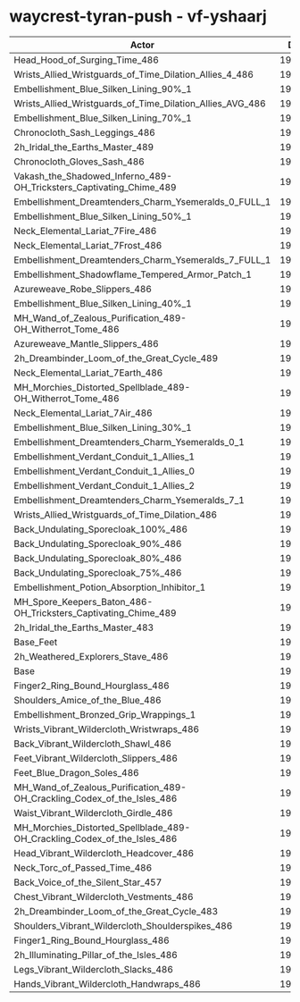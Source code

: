 # waycrest-tyran-push - vf-yshaarj
| Actor | DPS | Increase |
|---|:---:|:---:|
|Head_Hood_of_Surging_Time_486|195519|1.65%|
|Wrists_Allied_Wristguards_of_Time_Dilation_Allies_4_486|195494|1.64%|
|Embellishment_Blue_Silken_Lining_90%_1|195321|1.55%|
|Wrists_Allied_Wristguards_of_Time_Dilation_Allies_AVG_486|194882|1.32%|
|Embellishment_Blue_Silken_Lining_70%_1|194856|1.31%|
|Chronocloth_Sash_Leggings_486|194826|1.29%|
|2h_Iridal_the_Earths_Master_489|194788|1.27%|
|Chronocloth_Gloves_Sash_486|194714|1.24%|
|Vakash_the_Shadowed_Inferno_489-OH_Tricksters_Captivating_Chime_489|194242|0.99%|
|Embellishment_Dreamtenders_Charm_Ysemeralds_0_FULL_1|194229|0.98%|
|Embellishment_Blue_Silken_Lining_50%_1|193981|0.86%|
|Neck_Elemental_Lariat_7Fire_486|193966|0.85%|
|Neck_Elemental_Lariat_7Frost_486|193955|0.84%|
|Embellishment_Dreamtenders_Charm_Ysemeralds_7_FULL_1|193900|0.81%|
|Embellishment_Shadowflame_Tempered_Armor_Patch_1|193887|0.81%|
|Azureweave_Robe_Slippers_486|193752|0.74%|
|Embellishment_Blue_Silken_Lining_40%_1|193736|0.73%|
|MH_Wand_of_Zealous_Purification_489-OH_Witherrot_Tome_486|193698|0.71%|
|Azureweave_Mantle_Slippers_486|193649|0.68%|
|2h_Dreambinder_Loom_of_the_Great_Cycle_489|193615|0.66%|
|Neck_Elemental_Lariat_7Earth_486|193513|0.61%|
|MH_Morchies_Distorted_Spellblade_489-OH_Witherrot_Tome_486|193503|0.61%|
|Neck_Elemental_Lariat_7Air_486|193493|0.60%|
|Embellishment_Blue_Silken_Lining_30%_1|193378|0.54%|
|Embellishment_Dreamtenders_Charm_Ysemeralds_0_1|193328|0.52%|
|Embellishment_Verdant_Conduit_1_Allies_1|193248|0.47%|
|Embellishment_Verdant_Conduit_1_Allies_0|193220|0.46%|
|Embellishment_Verdant_Conduit_1_Allies_2|193165|0.43%|
|Embellishment_Dreamtenders_Charm_Ysemeralds_7_1|193094|0.39%|
|Wrists_Allied_Wristguards_of_Time_Dilation_486|193080|0.39%|
|Back_Undulating_Sporecloak_100%_486|192894|0.29%|
|Back_Undulating_Sporecloak_90%_486|192847|0.27%|
|Back_Undulating_Sporecloak_80%_486|192795|0.24%|
|Back_Undulating_Sporecloak_75%_486|192782|0.23%|
|Embellishment_Potion_Absorption_Inhibitor_1|192648|0.16%|
|MH_Spore_Keepers_Baton_486-OH_Tricksters_Captivating_Chime_489|192630|0.15%|
|2h_Iridal_the_Earths_Master_483|192535|0.10%|
|Base_Feet|192528|0.10%|
|2h_Weathered_Explorers_Stave_486|192381|0.02%|
|Base|192336|0.00%|
|Finger2_Ring_Bound_Hourglass_486|192315|-0.01%|
|Shoulders_Amice_of_the_Blue_486|192311|-0.01%|
|Embellishment_Bronzed_Grip_Wrappings_1|192276|-0.03%|
|Wrists_Vibrant_Wildercloth_Wristwraps_486|192266|-0.04%|
|Back_Vibrant_Wildercloth_Shawl_486|192203|-0.07%|
|Feet_Vibrant_Wildercloth_Slippers_486|192173|-0.08%|
|Feet_Blue_Dragon_Soles_486|192156|-0.09%|
|MH_Wand_of_Zealous_Purification_489-OH_Crackling_Codex_of_the_Isles_486|192068|-0.14%|
|Waist_Vibrant_Wildercloth_Girdle_486|192055|-0.15%|
|MH_Morchies_Distorted_Spellblade_489-OH_Crackling_Codex_of_the_Isles_486|191922|-0.22%|
|Head_Vibrant_Wildercloth_Headcover_486|191757|-0.30%|
|Neck_Torc_of_Passed_Time_486|191738|-0.31%|
|Back_Voice_of_the_Silent_Star_457|191724|-0.32%|
|Chest_Vibrant_Wildercloth_Vestments_486|191707|-0.33%|
|2h_Dreambinder_Loom_of_the_Great_Cycle_483|191531|-0.42%|
|Shoulders_Vibrant_Wildercloth_Shoulderspikes_486|191443|-0.46%|
|Finger1_Ring_Bound_Hourglass_486|191393|-0.49%|
|2h_Illuminating_Pillar_of_the_Isles_486|191278|-0.55%|
|Legs_Vibrant_Wildercloth_Slacks_486|191007|-0.69%|
|Hands_Vibrant_Wildercloth_Handwraps_486|190805|-0.80%|
